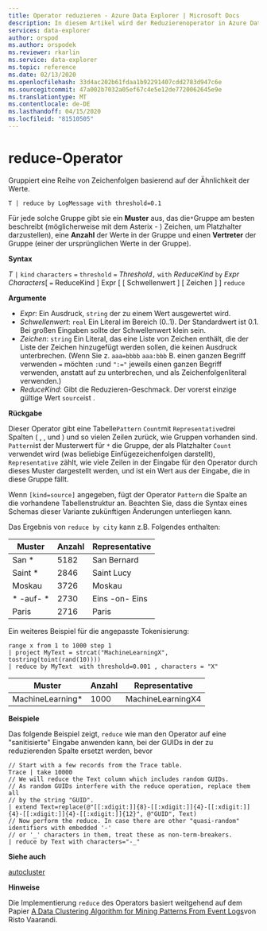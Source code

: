 ```yaml
---
title: Operator reduzieren - Azure Data Explorer | Microsoft Docs
description: In diesem Artikel wird der Reduzierenoperator in Azure Data Explorer beschrieben.
services: data-explorer
author: orspod
ms.author: orspodek
ms.reviewer: rkarlin
ms.service: data-explorer
ms.topic: reference
ms.date: 02/13/2020
ms.openlocfilehash: 33d4ac202b61fdaa1b92291407cdd2783d947c6e
ms.sourcegitcommit: 47a002b7032a05ef67c4e5e12de7720062645e9e
ms.translationtype: MT
ms.contentlocale: de-DE
ms.lasthandoff: 04/15/2020
ms.locfileid: "81510505"
---
```

# <a name="reduce-operator"></a>reduce-Operator

Gruppiert eine Reihe von Zeichenfolgen basierend auf der Ähnlichkeit der Werte.

```kusto
T | reduce by LogMessage with threshold=0.1
```

Für jede solche Gruppe gibt sie ein **Muster** aus, das die`*`Gruppe am besten beschreibt (möglicherweise mit dem Asterix - ) Zeichen, um Platzhalter darzustellen), eine **Anzahl** der Werte in der Gruppe und einen **Vertreter** der Gruppe (einer der ursprünglichen Werte in der Gruppe).

**Syntax**

*T* `|` `kind` `characters` `=` `threshold` `=` *Threshold*`,` `with` *ReduceKind* `by` *Expr* *Characters*[ `=` ReduceKind ] Expr [ [ Schwellenwert ] [ Zeichen ] ] `reduce`

**Argumente**

* *Expr*: Ein Ausdruck, `string` der zu einem Wert ausgewertet wird.
* *Schwellenwert*: `real` Ein Literal im Bereich (0..1). Der Standardwert ist 0.1. Bei großen Eingaben sollte der Schwellenwert klein sein. 
* *Zeichen*: `string` Ein Literal, das eine Liste von Zeichen enthält, die der Liste der Zeichen hinzugefügt werden sollen, die keinen Ausdruck unterbrechen. (Wenn Sie z. `aaa=bbbb` `aaa:bbb` B. einen ganzen Begriff verwenden `=` möchten `:`und `":="` jeweils einen ganzen Begriff verwenden, anstatt auf zu unterbrechen, und als Zeichenfolgenliteral verwenden.)
* *ReduceKind*: Gibt die Reduzieren-Geschmack. Der vorerst einzige gültige Wert `source`ist .

**Rückgabe**

Dieser Operator gibt eine Tabelle`Pattern` `Count`mit `Representative`drei Spalten ( , , und ) und so vielen Zeilen zurück, wie Gruppen vorhanden sind. `Pattern`ist der Musterwert für `*` die Gruppe, der als Platzhalter `Count` verwendet wird (was beliebige Einfügezeichenfolgen darstellt), `Representative` zählt, wie viele Zeilen in der Eingabe für den Operator durch dieses Muster dargestellt werden, und ist ein Wert aus der Eingabe, die in diese Gruppe fällt.

Wenn `[kind=source]` angegeben, fügt der Operator `Pattern` die Spalte an die vorhandene Tabellenstruktur an.
Beachten Sie, dass die Syntax eines Schemas dieser Variante zukünftigen Änderungen unterliegen kann.

Das Ergebnis von `reduce by city` kann z.B. Folgendes enthalten: 

|Muster     |Anzahl |Representative|
|------------|------|--------------|
| San *      | 5182 |San Bernard   |
| Saint *    | 2846 |Saint Lucy    |
| Moskau     | 3726 |Moskau        |
| \* -auf- \* | 2730 |Eins -on- Eins  |
| Paris      | 2716 |Paris         |

Ein weiteres Beispiel für die angepasste Tokenisierung:

```kusto
range x from 1 to 1000 step 1
| project MyText = strcat("MachineLearningX", tostring(toint(rand(10))))
| reduce by MyText  with threshold=0.001 , characters = "X" 
```

|Muster         |Anzahl|Representative   |
|----------------|-----|-----------------|
|MachineLearning*|1000 |MachineLearningX4|

**Beispiele**

Das folgende Beispiel zeigt, `reduce` wie man den Operator auf eine "sanitisierte" Eingabe anwenden kann, bei der GUIDs in der zu reduzierenden Spalte ersetzt werden, bevor

```kusto
// Start with a few records from the Trace table.
Trace | take 10000
// We will reduce the Text column which includes random GUIDs.
// As random GUIDs interfere with the reduce operation, replace them all
// by the string "GUID".
| extend Text=replace(@"[[:xdigit:]]{8}-[[:xdigit:]]{4}-[[:xdigit:]]{4}-[[:xdigit:]]{4}-[[:xdigit:]]{12}", @"GUID", Text)
// Now perform the reduce. In case there are other "quasi-random" identifiers with embedded '-'
// or '_' characters in them, treat these as non-term-breakers.
| reduce by Text with characters="-_"
```

**Siehe auch**

[autocluster](./autoclusterplugin.md)

**Hinweise**

Die Implementierung `reduce` des Operators basiert weitgehend auf dem Papier [A Data Clustering Algorithm for Mining Patterns From Event Logs](https://ristov.github.io/publications/slct-ipom03-web.pdf)von Risto Vaarandi.